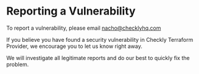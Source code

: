 # Reporting a Vulnerability

To report a vulnerability, please email nacho@checklyhq.com

If you believe you have found a security vulnerability in Checkly Terraform Provider, we encourage you to let us know right away.

We will investigate all legitimate reports and do our best to quickly fix the problem.

